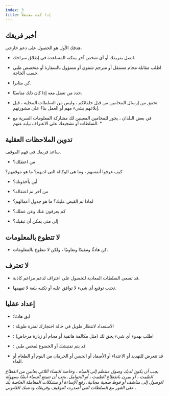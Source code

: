 ```yaml
---
index: 3
title: إذا كنت معتقلاً
---
```

## أخبر فريقك

هدفك الأول هو الحصول على دعم خارجي.

* اتصل بفريقك أو أي شخص آخر يمكنه المساعدة في إطلاق سراحك.

*   اطلب مقابلة محام مستقل أو مترجم شفوي أو مسؤول بالسفارة أو متخصص طبي حسب الحاجة.

*   كن مثابرا.

*   حدد من تعمل معه إذا كان ذلك مناسبًا.

*   تحقق من إرسال المحامين من قبل حلفائكم ، وليس من السلطات المحلية ، قبل إبلاغهم بشيء مهم أو العمل بناءً على مشورتهم.

* في بعض البلدان ، يجوز للمحامين المعينين لك مشاركة المعلومات السرية مع السلطات أو تشجيعك على الاعتراف نيابة عنهم. *

## تدوين الملاحظات العقلية

ساعد فريقك في فهم الموقف.

*   من اعتقلك؟

كيف عرفوا أنفسهم ، وما هي الوكالة التي لديهم؟
ما هو موقفهم؟

*   أين يأخذونك؟

*   من آخر تم اعتقاله؟

*   لماذا تم القبض عليك؟ ما هو جدول أعمالهم؟

*   كم يعرفون عنك وعن عملك؟

*   إلى متى يمكن أن تبقيك؟

## لا تتطوع بالمعلومات

*   كن هادئًا ومفيدًا وتعاونيًا ، ولكن لا تتطوع بالمعلومات.

## لا تعترف

*   قد تسعى السلطات المعادية للحصول على اعتراف لدعم مزاعم كاذبة.

*   تجنب توقيع أي شيء لا توافق عليه أو تكتبه بلغة لا تفهمها.

## إعداد عقليا

* ابق هادئا؛

*   الاستعداد لانتظار طويل في حالة احتجازك لفترة طويلة ؛

* اطلب بهدوء أي شيء يحق لك (مثل مكالمة هاتفية أو محام أو زيارة مرحاض) ؛

* قد يتم تفتيشك أو الخضوع لفحص طبي ؛

*   قد تتعرض للتهديد أو الاعتداء أو الأصفاد أو الحبس أو الحرمان من النوم أو الطعام أو الماء.

_يجب أن يكون لديك وصول منتظم إلى المياه ، وخاصة النساء اللائي يعانين من انقطاع الطمث ، أو يمرن بانقطاع الطمث ، أو الحوامل. يجب أن تتمتع النساء أيضًا بسهولة الوصول إلى مناشف أو فوط صحية مجانية. رفع الإساءة أو مشكلات المعاملة الخاصة بك على الفور مع السلطات التي أصدرت التوقيف وفريقك ودعمك القانوني ._